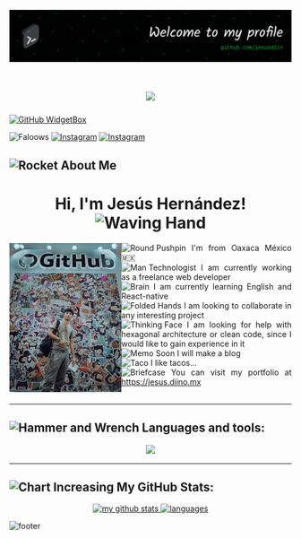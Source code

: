 ![Header](./img/header.png)

<h1 align="center">
	<a href="https://git.io/typing-svg">
		<img src="https://readme-typing-svg.herokuapp.com/?duration=9000&color=00B13F&lines=[user@github]:~+sudo+whoami;[user@github]:~+Jesús&center=true&size=23">
	</a>
</h1>

[![GitHub WidgetBox](https://github-widgetbox.vercel.app/api/profile?username=jesusdiin&data=followers,repositories,stars,commits&theme=darkmode)](https://github.com/Jurredr/github-widgetbox)



![Faloows](https://img.shields.io/github/followers/jesusdiin?style=social)
[![Instagram](https://img.shields.io/badge/@jesus.diin-F44747?style=flat-square&labelColor=F44747&logo=instagram&logoColor=white&link=https://instagram.com/jesus.diin)](https://instagram.com/jesus.diin)
[![Instagram](https://img.shields.io/badge/@JesusDiin-00ACEE?style=flat-square&labelColor=00ACEE&logo=twitter&logoColor=white&link=https://twitter.com/JesusDiin)](https://twitter.com/JesusDiin)


## <img src="https://raw.githubusercontent.com/Tarikul-Islam-Anik/Animated-Fluent-Emojis/master/Emojis/Travel%20and%20places/Rocket.png" alt="Rocket" width="25" height="25" /> About Me

<h1 align='center'>
	Hi, I'm Jesús Hernández!
	<img src="https://raw.githubusercontent.com/Tarikul-Islam-Anik/Animated-Fluent-Emojis/master/Emojis/Hand%20gestures/Waving%20Hand.png" alt="Waving Hand" width="" height="35" />
</h1>

<div style="text-align: justify;">
	<img align='left' width='200px' src='./img/jesus_github.jpg' />
	<img src="https://raw.githubusercontent.com/Tarikul-Islam-Anik/Animated-Fluent-Emojis/master/Emojis/Objects/Round%20Pushpin.png" alt="Round Pushpin" width="20" height="20" /> I'm from Oaxaca México 🇲🇽
	<br>
	<img src="https://raw.githubusercontent.com/Tarikul-Islam-Anik/Animated-Fluent-Emojis/master/Emojis/People/Man%20Technologist.png" alt="Man Technologist" width="20" height="20" /> I am currently working as a freelance web developer
	<br>
	<img src="https://raw.githubusercontent.com/Tarikul-Islam-Anik/Animated-Fluent-Emojis/master/Emojis/Hand%20gestures/Brain.png" alt="Brain" width="20" height="20" /> I am currently learning English and React-native
	<br>
	<img src="https://raw.githubusercontent.com/Tarikul-Islam-Anik/Animated-Fluent-Emojis/master/Emojis/Hand%20gestures/Folded%20Hands.png" alt="Folded Hands" width="20" height="20" /> I am looking to collaborate in any interesting project
	<br>
	<img src="https://raw.githubusercontent.com/Tarikul-Islam-Anik/Animated-Fluent-Emojis/master/Emojis/Smilies/Thinking%20Face.png" alt="Thinking Face" width="20" height="20" /> I am looking for help with hexagonal architecture or clean code, since I would like to gain experience in it
	<br>
	<img src="https://raw.githubusercontent.com/Tarikul-Islam-Anik/Animated-Fluent-Emojis/master/Emojis/Objects/Memo.png" alt="Memo" width="20" height="20" /> Soon I will make a blog
	<br>
	<img src="https://raw.githubusercontent.com/Tarikul-Islam-Anik/Animated-Fluent-Emojis/master/Emojis/Food/Taco.png" alt="Taco" width="23" height="20" /> I like tacos...
	<br>
	<img src="https://raw.githubusercontent.com/Tarikul-Islam-Anik/Animated-Fluent-Emojis/master/Emojis/Objects/Briefcase.png" alt="Briefcase" width="20" height="20" /> You can visit my portfolio at <a href='[https://jesus.diino.mx](https://jesus.diino.mx)'>https://jesus.diino.mx</a>
<div>

<br>

---
## <img src="https://raw.githubusercontent.com/Tarikul-Islam-Anik/Animated-Fluent-Emojis/master/Emojis/Objects/Hammer%20and%20Wrench.png" alt="Hammer and Wrench" width="25" height="25" /> Languages and tools:

<p align="center">
	<a href="https://skillicons.dev">
		<img src="https://skillicons.dev/icons?i=linux,bash,js,html,css,bootstrap,pug,react,nodejs,nginx,mongo,mysql,vscode,python,raspberrypi,git,github" />
	</a>
</p>

---

## <img src="https://raw.githubusercontent.com/Tarikul-Islam-Anik/Animated-Fluent-Emojis/master/Emojis/Objects/Chart%20Increasing.png" alt="Chart Increasing" width="25" height="25" /> My GitHub Stats:

<a align="center" href="#">
		<p align="center">
		<img src="https://github-readme-stats.vercel.app/api/top-langs/?username=jesusdiin&title_color=00B13F&text_color=ffffff&icon_color=61dafb&bg_color=20232a&langs_count=8&layout=compact&border_color=61dafb&hide_border=true" alt="my github stats" width="300"/>&nbsp;<img src="https://github-readme-stats.vercel.app/api?username=jesusdiin&title_color=00B13F&show_icons=true&theme=react&border_color=61dafb&hide_border=true&count_private=true" alt="languages" height="165">
		</p>
</a>


![footer](https://capsule-render.vercel.app/api?type=waving&color=auto&height=300&section=footer&text=...&fontSize=30)
